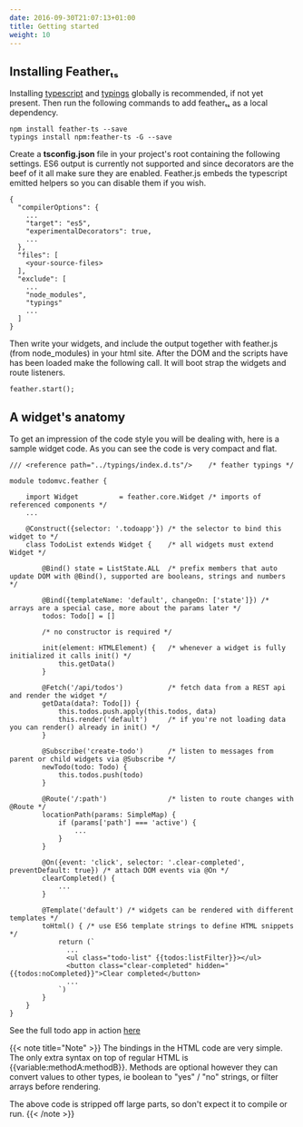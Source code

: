 ```yaml
---
date: 2016-09-30T21:07:13+01:00
title: Getting started
weight: 10
---
```


## Installing Featherₜₛ

Installing [typescript](https://github.com/Microsoft/TypeScript) and [typings](https://github.com/typings/typings) globally is recommended, if not yet present. Then run the following commands to add featherₜₛ as a 
local dependency. 

```
npm install feather-ts --save
typings install npm:feather-ts -G --save
```

Create a **tsconfig.json** file in your project's root containing the following settings. ES6 output is currently not supported and 
since decorators are the beef of it all make sure they are enabled. Feather.js embeds the typescript emitted helpers so you can disable 
them if you wish.

```
{
  "compilerOptions": {
    ...
	"target": "es5", 
	"experimentalDecorators": true, 
	...
  },
  "files": [
	<your-source-files>
  ],
  "exclude": [
    ...
	"node_modules",
	"typings"
	...
  ]
}
```

Then write your widgets, and include the output together with feather.js (from node_modules) in your html site.
After the DOM and the scripts have has been loaded make the following call. It will boot strap the widgets and route listeners. 

```
feather.start();
```

## A widget's anatomy

To get an impression of the code style you will be dealing with, here is a sample widget code. As you can see the code is
very compact and flat.

```
/// <reference path="../typings/index.d.ts"/>    /* feather typings */

module todomvc.feather {

    import Widget          = feather.core.Widget /* imports of referenced components */
    ...
    
    @Construct({selector: '.todoapp'}) /* the selector to bind this widget to */
    class TodoList extends Widget {    /* all widgets must extend Widget */

        @Bind() state = ListState.ALL  /* prefix members that auto update DOM with @Bind(), supported are booleans, strings and numbers */

        @Bind({templateName: 'default', changeOn: ['state']}) /* arrays are a special case, more about the params later */
        todos: Todo[] = []
        
        /* no constructor is required */

        init(element: HTMLElement) {   /* whenever a widget is fully initialized it calls init() */
            this.getData()
        }
        
        @Fetch('/api/todos')           /* fetch data from a REST api and render the widget */
        getData(data?: Todo[]) {
            this.todos.push.apply(this.todos, data)
            this.render('default')     /* if you're not loading data you can render() already in init() */
        }

        @Subscribe('create-todo')      /* listen to messages from parent or child widgets via @Subscribe */
        newTodo(todo: Todo) {
            this.todos.push(todo)
        }

        @Route('/:path')               /* listen to route changes with @Route */
        locationPath(params: SimpleMap) {
            if (params['path'] === 'active') {
                ...
            }
        }

        @On({event: 'click', selector: '.clear-completed', preventDefault: true}) /* attach DOM events via @On */
        clearCompleted() {
            ...
        }

        @Template('default') /* widgets can be rendered with different templates */
        toHtml() { /* use ES6 template strings to define HTML snippets */
            return (`
              ...
              <ul class="todo-list" {{todos:listFilter}}></ul>
              <button class="clear-completed" hidden="{{todos:noCompleted}}">Clear completed</button>
              ...
            `)
        }
    }
}
```

See the full todo app in action [here](http://todo.feather-ts.com/)

{{< note title="Note" >}}
The bindings in the HTML code are very simple. The only extra syntax on top of regular HTML is {{variable:methodA:methodB}}. Methods 
are optional however they can convert values to other types, ie boolean to "yes" / "no" strings, or filter arrays before rendering.
 
The above code is stripped off large parts, so don't expect it to compile or run.
{{< /note >}}
